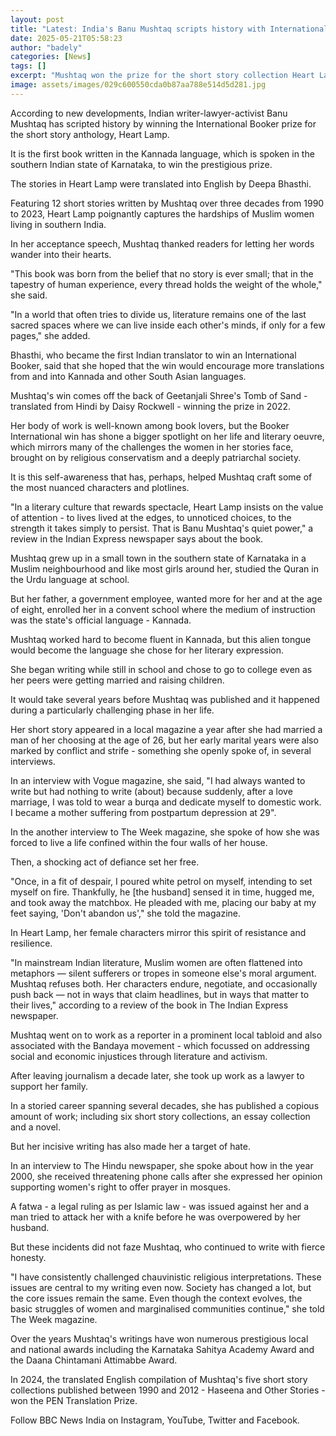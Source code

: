 ```yaml
---
layout: post
title: "Latest: India's Banu Mushtaq scripts history with International Booker win"
date: 2025-05-21T05:58:23
author: "badely"
categories: [News]
tags: []
excerpt: "Mushtaq won the prize for the short story collection Heart Lamp, translated into English by Deepa Bhasthi."
image: assets/images/029c600550cda0b87aa788e514d5d281.jpg
---
```


According to new developments, Indian writer-lawyer-activist Banu Mushtaq has scripted history by winning the International Booker prize for the short story anthology, Heart Lamp.

It is the first book written in the Kannada language, which is spoken in the southern Indian state of Karnataka, to win the prestigious prize. 

The stories in Heart Lamp were translated into English by Deepa Bhasthi. 

Featuring 12 short stories written by Mushtaq over three decades from 1990 to 2023, Heart Lamp poignantly captures the hardships of Muslim women living in southern India.

In her acceptance speech, Mushtaq thanked readers for letting her words wander into their hearts.

"This book was born from the belief that no story is ever small; that in the tapestry of human experience, every thread holds the weight of the whole," she said.

"In a world that often tries to divide us, literature remains one of the last sacred spaces where we can live inside each other's minds, if only for a few pages," she added.

Bhasthi, who became the first Indian translator to win an International Booker, said that she hoped that the win would encourage more translations from and into Kannada and other South Asian languages.

Mushtaq's win comes off the back of Geetanjali Shree's Tomb of Sand - translated from Hindi by Daisy Rockwell - winning the prize in 2022.

Her body of work is well-known among book lovers, but the Booker International win has shone a bigger spotlight on her life and literary oeuvre, which mirrors many of the challenges the women in her stories face, brought on by religious conservatism and a deeply patriarchal society.

It is this self-awareness that has, perhaps, helped Mushtaq craft some of the most nuanced characters and plotlines.

"In a literary culture that rewards spectacle, Heart Lamp insists on the value of attention - to lives lived at the edges, to unnoticed choices, to the strength it takes simply to persist. That is Banu Mushtaq's quiet power," a review in the Indian Express newspaper says about the book.

Mushtaq grew up in a small town in the southern state of Karnataka in a Muslim neighbourhood and like most girls around her, studied the Quran in the Urdu language at school. 

But her father, a government employee, wanted more for her and at the age of eight, enrolled her in a convent school where the medium of instruction was the state's official language - Kannada. 

Mushtaq worked hard to become fluent in Kannada, but this alien tongue would become the language she chose for her literary expression. 

She began writing while still in school and chose to go to college even as her peers were getting married and raising children.

It would take several years before Mushtaq was published and it happened during a particularly challenging phase in her life.

Her short story appeared in a local magazine a year after she had married a man of her choosing at the age of 26, but her early marital years were also marked by conflict and strife - something she openly spoke of, in several interviews.

In an interview with Vogue magazine, she said, "I had always wanted to write but had nothing to write (about) because suddenly, after a love marriage, I was told to wear a burqa and dedicate myself to domestic work. I became a mother suffering from postpartum depression at 29".

In the another interview to The Week magazine, she spoke of how she was forced to live a life confined within the four walls of her house. 

Then, a shocking act of defiance set her free.

"Once, in a fit of despair, I poured white petrol on myself, intending to set myself on fire. Thankfully, he [the husband] sensed it in time, hugged me, and took away the matchbox. He pleaded with me, placing our baby at my feet saying, 'Don't abandon us'," she told the magazine.

In Heart Lamp, her female characters mirror this spirit of resistance and resilience.

"In mainstream Indian literature, Muslim women are often flattened into metaphors — silent sufferers or tropes in someone else's moral argument. Mushtaq refuses both. Her characters endure, negotiate, and occasionally push back — not in ways that claim headlines, but in ways that matter to their lives," according to a review of the book in The Indian Express newspaper. 

Mushtaq went on to work as a reporter in a prominent local tabloid and also associated with the Bandaya movement - which focussed on addressing social and economic injustices through literature and activism.

After leaving journalism a decade later, she took up work as a lawyer to support her family.

In a storied career spanning several decades, she has published a copious amount of work; including six short story collections, an essay collection and a novel. 

But her incisive writing has also made her a target of hate.

In an interview to The Hindu newspaper, she spoke about how in the year 2000, she received threatening phone calls after she expressed her opinion supporting women's right to offer prayer in mosques. 

A fatwa - a legal ruling as per Islamic law - was issued against her and a man tried to attack her with a knife before he was overpowered by her husband.

But these incidents did not faze Mushtaq, who continued to write with fierce honesty.

"I have consistently challenged chauvinistic religious interpretations. These issues are central to my writing even now. Society has changed a lot, but the core issues remain the same. Even though the context evolves, the basic struggles of women and marginalised communities continue," she told The Week magazine.

Over the years Mushtaq's writings have won numerous prestigious local and national awards including the Karnataka Sahitya Academy Award and the Daana Chintamani Attimabbe Award.

In 2024, the translated English compilation of Mushtaq's five short story collections published between 1990 and 2012 - Haseena and Other Stories - won the PEN Translation Prize.

Follow BBC News India on Instagram, YouTube, Twitter and Facebook.

